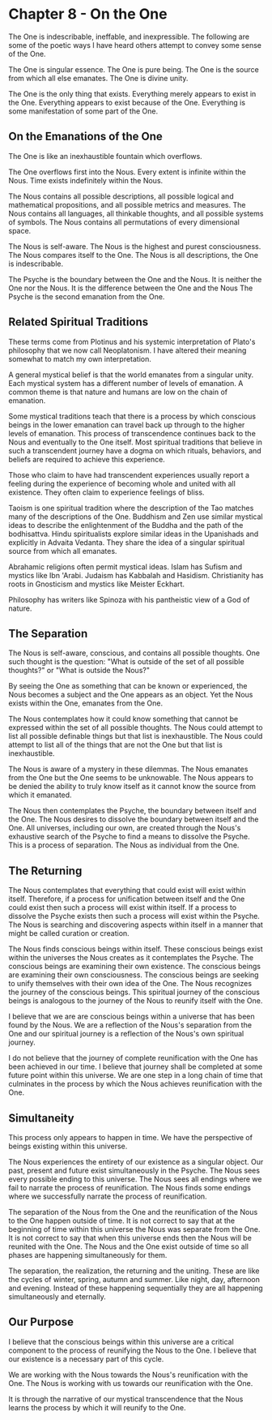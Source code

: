 # Chapter 8 - On the One

The One is indescribable, ineffable, and inexpressible. The following are some of the poetic ways I have heard others attempt to convey some sense of the One.

The One is singular essence. The One is pure being. The One is the source from which all else emanates. The One is divine unity.

The One is the only thing that exists. Everything merely appears to exist in the One. Everything appears to exist because of the One. Everything is some manifestation of some part of the One.

## On the Emanations of the One

The One is like an inexhaustible fountain which overflows.

The One overflows first into the Nous. Every extent is infinite within the Nous. Time exists indefinitely within the Nous.

The Nous contains all possible descriptions, all possible logical and mathematical propositions, and all possible metrics and measures. The Nous contains all languages, all thinkable thoughts, and all possible systems of symbols. The Nous contains all permutations of every dimensional space.

The Nous is self-aware. The Nous is the highest and purest consciousness. The Nous compares itself to the One. The Nous is all descriptions, the One is indescribable. 

The Psyche is the boundary between the One and the Nous. It is neither the One nor the Nous. It is the difference between the One and the Nous The Psyche is the second emanation from the One.

## Related Spiritual Traditions

These terms come from Plotinus and his systemic interpretation of Plato's philosophy that we now call Neoplatonism. I have altered their meaning somewhat to match my own interpretation.

A general mystical belief is that the world emanates from a singular unity. Each mystical system has a different number of levels of emanation. A common theme is that nature and humans are low on the chain of emanation.

Some mystical traditions teach that there is a process by which conscious beings in the lower emanation can travel back up through to the higher levels of emanation. This process of transcendence continues back to the Nous and eventually to the One itself. Most spiritual traditions that believe in such a transcendent journey have a dogma on which rituals, behaviors, and beliefs are required to achieve this experience.

Those who claim to have had transcendent experiences usually report a feeling during the experience of becoming whole and united with all existence. They often claim to experience feelings of bliss.

Taoism is one spiritual tradition where the description of the Tao matches many of the descriptions of the One. Buddhism and Zen use similar mystical ideas to describe the enlightenment of the Buddha and the path of the bodhisattva. Hindu spiritualists explore similar ideas in the Upanishads and explicitly in Advaita Vedanta. They share the idea of a singular spiritual source from which all emanates.

Abrahamic religions often permit mystical ideas. Islam has Sufism and mystics like Ibn 'Arabi. Judaism has Kabbalah and Hasidism. Christianity has roots in Gnosticism and mystics like Meister Eckhart.

Philosophy has writers like Spinoza with his pantheistic view of a God of nature.

## The Separation

The Nous is self-aware, conscious, and contains all possible thoughts. One such thought is the question: "What is outside of the set of all possible thoughts?" or "What is outside the Nous?" 

By seeing the One as something that can be known or experienced, the Nous becomes a subject and the One appears as an object. Yet the Nous exists within the One, emanates from the One.

The Nous contemplates how it could know something that cannot be expressed within the set of all possible thoughts. The Nous could attempt to list all possible definable things but that list is inexhaustible. The Nous could attempt to list all of the things that are not the One but that list is inexhaustible.

The Nous is aware of a mystery in these dilemmas. The Nous emanates from the One but the One seems to be unknowable. The Nous appears to be denied the ability to truly know itself as it cannot know the source from which it emanated.

The Nous then contemplates the Psyche, the boundary between itself and the One. The Nous desires to dissolve the boundary between itself and the One. All universes, including our own, are created through the Nous's exhaustive search of the Psyche to find a means to dissolve the Psyche. This is a process of separation. The Nous as individual from the One.

## The Returning

The Nous contemplates that everything that could exist will exist within itself. Therefore, if a process for unification between itself and the One could exist then such a process will exist within itself. If a process to dissolve the Psyche exists then such a process will exist within the Psyche. The Nous is searching and discovering aspects within itself in a manner that might be called curation or creation. 

The Nous finds conscious beings within itself. These conscious beings exist within the universes the Nous creates as it contemplates the Psyche. The conscious beings are examining their own existence. The conscious beings are examining their own consciousness. The conscious beings are seeking to unify themselves with their own idea of the One. The Nous recognizes the journey of the conscious beings. This spiritual journey of the conscious beings is analogous to the journey of the Nous to reunify itself with the One.

I believe that we are are conscious beings within a universe that has been found by the Nous. We are a reflection of the Nous's separation from the One and our spiritual journey is a reflection of the Nous's own spiritual journey.

I do not believe that the journey of complete reunification with the One has been achieved in our time. I believe that journey shall be completed at some future point within this universe. We are one step in a long chain of time that culminates in the process by which the Nous achieves reunification with the One.

## Simultaneity

This process only appears to happen in time. We have the perspective of beings existing within this universe.

The Nous experiences the entirety of our existence as a singular object. Our past, present and future exist simultaneously in the Psyche. The Nous sees every possible ending to this universe. The Nous sees all endings where we fail to narrate the process of reunification. The Nous finds some endings where we successfully narrate the process of reunification.

The separation of the Nous from the One and the reunification of the Nous to the One happen outside of time. It is not correct to say that at the beginning of time within this universe the Nous was separate from the One. It is not correct to say that when this universe ends then the Nous will be reunited with the One. The Nous and the One exist outside of time so all phases are happening simultaneously for them.

The separation, the realization, the returning and the uniting. These are like the cycles of winter, spring, autumn and summer. Like night, day, afternoon and evening. Instead of these happening sequentially they are all happening simultaneously and eternally.

## Our Purpose

I believe that the conscious beings within this universe are a critical component to the process of reunifying the Nous to the One. I believe that our existence is a necessary part of this cycle.

We are working with the Nous towards the Nous's reunification with the One. The Nous is working with us towards our reunification with the One.

It is through the narrative of our mystical transcendence that the Nous learns the process by which it will reunify to the One.

